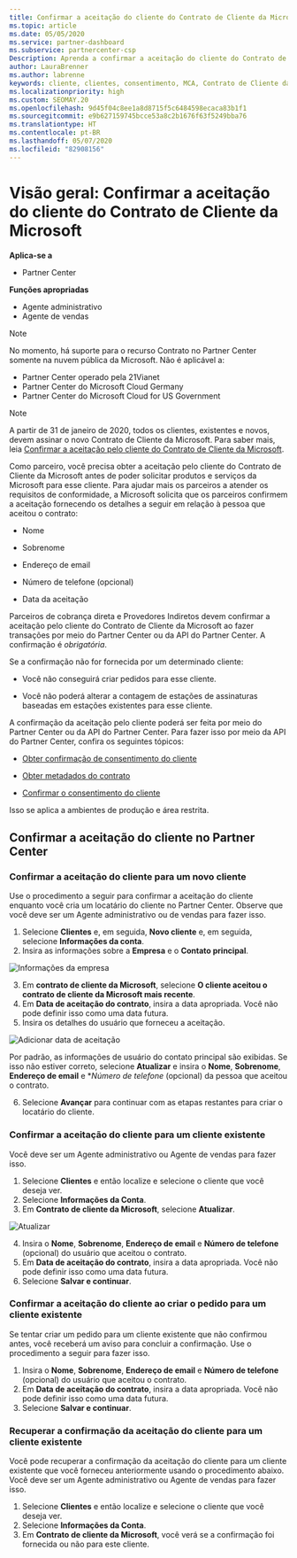 ```yaml
---
title: Confirmar a aceitação do cliente do Contrato de Cliente da Microsoft
ms.topic: article
ms.date: 05/05/2020
ms.service: partner-dashboard
ms.subservice: partnercenter-csp
Description: Aprenda a confirmar a aceitação do cliente do Contrato de Cliente da Microsoft. Isso pode ser necessário para solicitar serviços e produtos da Microsoft para clientes.
author: LauraBrenner
ms.author: labrenne
keywords: cliente, clientes, consentimento, MCA, Contrato de Cliente da Microsoft, modelos de contrato de cliente
ms.localizationpriority: high
ms.custom: SEOMAY.20
ms.openlocfilehash: 9d45f04c8ee1a8d8715f5c6484598ecaca83b1f1
ms.sourcegitcommit: e9b627159745bcce53a8c2b1676f63f5249bba76
ms.translationtype: HT
ms.contentlocale: pt-BR
ms.lasthandoff: 05/07/2020
ms.locfileid: "82908156"
---
```

# <a name="overview-confirm-customer-acceptance-of-the-microsoft-customer-agreement"></a>Visão geral: Confirmar a aceitação do cliente do Contrato de Cliente da Microsoft

**Aplica-se a**
-  Partner Center

**Funções apropriadas**

- Agente administrativo
- Agente de vendas

> [!NOTE]
> No momento, há suporte para o recurso Contrato no Partner Center somente na nuvem pública da Microsoft. Não é aplicável a:
> * Partner Center operado pela 21Vianet
> * Partner Center do Microsoft Cloud Germany
> * Partner Center do Microsoft Cloud for US Government

>[!NOTE]
>A partir de 31 de janeiro de 2020, todos os clientes, existentes e novos, devem assinar o novo Contrato de Cliente da Microsoft. Para saber mais, leia [Confirmar a aceitação pelo cliente do Contrato de Cliente da Microsoft](confirm-customer-agreement.md).

Como parceiro, você precisa obter a aceitação pelo cliente do Contrato de Cliente da Microsoft antes de poder solicitar produtos e serviços da Microsoft para esse cliente. Para ajudar mais os parceiros a atender os requisitos de conformidade, a Microsoft solicita que os parceiros confirmem a aceitação fornecendo os detalhes a seguir em relação à pessoa que aceitou o contrato:

- Nome

- Sobrenome

- Endereço de email

- Número de telefone (opcional)

- Data da aceitação

Parceiros de cobrança direta e Provedores Indiretos devem confirmar a aceitação pelo cliente do Contrato de Cliente da Microsoft ao fazer transações por meio do Partner Center ou da API do Partner Center. A confirmação é *obrigatória*.

Se a confirmação não for fornecida por um determinado cliente:

-    Você não conseguirá criar pedidos para esse cliente.

-    Você não poderá alterar a contagem de estações de assinaturas baseadas em estações existentes para esse cliente.

A confirmação da aceitação pelo cliente poderá ser feita por meio do Partner Center ou da API do Partner Center. Para fazer isso por meio da API do Partner Center, confira os seguintes tópicos: 

-   [Obter confirmação de consentimento do cliente](https://docs.microsoft.com/partner-center/develop/get-confirmation-of-customer-consent)

-   [Obter metadados do contrato](https://docs.microsoft.com/partner-center/develop/get-agreement-metadata)

-   [Confirmar o consentimento do cliente](https://docs.microsoft.com/partner-center/develop/confirm-customer-consent)


Isso se aplica a ambientes de produção e área restrita.

## <a name="confirming-customer-acceptance-in-partner-center"></a>Confirmar a aceitação do cliente no Partner Center

### <a name="confirm-customer-acceptance-for-a-new-customer"></a>Confirmar a aceitação do cliente para um novo cliente

Use o procedimento a seguir para confirmar a aceitação do cliente enquanto você cria um locatário do cliente no Partner Center. Observe que você deve ser um Agente administrativo ou de vendas para fazer isso.

1. Selecione **Clientes** e, em seguida, **Novo cliente** e, em seguida, selecione **Informações da conta**.
2. Insira as informações sobre a **Empresa** e o **Contato principal**.

![Informações da empresa](images/mca/mca1.png)

3. Em **contrato de cliente da Microsoft**, selecione **O cliente aceitou o contrato de cliente da Microsoft mais recente**.
4. Em **Data de aceitação do contrato**, insira a data apropriada. Você não pode definir isso como uma data futura.
5. Insira os detalhes do usuário que forneceu a aceitação.

![Adicionar data de aceitação](images/mca/MCA3.png)

Por padrão, as informações de usuário do contato principal são exibidas. Se isso não estiver correto, selecione **Atualizar** e insira o **Nome**, **Sobrenome**, **Endereço de email** e **Número de telefone* (opcional) da pessoa que aceitou o contrato.

6. Selecione **Avançar** para continuar com as etapas restantes para criar o locatário do cliente.

### <a name="confirm-customer-acceptance-for-an-existing-customer"></a>Confirmar a aceitação do cliente para um cliente existente

Você deve ser um Agente administrativo ou Agente de vendas para fazer isso.

1. Selecione **Clientes** e então localize e selecione o cliente que você deseja ver.
2. Selecione **Informações da Conta**.
3. Em **Contrato de cliente da Microsoft**, selecione **Atualizar**.

![Atualizar](images/mca/mca4.png)

4. Insira o **Nome**, **Sobrenome**, **Endereço de email** e **Número de telefone** (opcional) do usuário que aceitou o contrato.
5. Em **Data de aceitação do contrato**, insira a data apropriada. Você não pode definir isso como uma data futura.
6. Selecione **Salvar e continuar**.

### <a name="confirm-customer-acceptance-while-creating-new-order-for-an-existing-customer"></a>Confirmar a aceitação do cliente ao criar o pedido para um cliente existente

Se tentar criar um pedido para um cliente existente que não confirmou antes, você receberá um aviso para concluir a confirmação. Use o procedimento a seguir para fazer isso.

1. Insira o **Nome**, **Sobrenome**, **Endereço de email** e **Número de telefone** (opcional) do usuário que aceitou o contrato.
2. Em **Data de aceitação do contrato**, insira a data apropriada. Você não pode definir isso como uma data futura.
3. Selecione **Salvar e continuar**.

### <a name="retrieve-confirmation-of-customer-acceptance-for-an-existing-customer"></a>Recuperar a confirmação da aceitação do cliente para um cliente existente

Você pode recuperar a confirmação da aceitação do cliente para um cliente existente que você forneceu anteriormente usando o procedimento abaixo. Você deve ser um Agente administrativo ou Agente de vendas para fazer isso.

1. Selecione **Clientes** e então localize e selecione o cliente que você deseja ver.
2. Selecione **Informações da Conta**.
3. Em **Contrato de cliente da Microsoft**, você verá se a confirmação foi fornecida ou não para este cliente.
